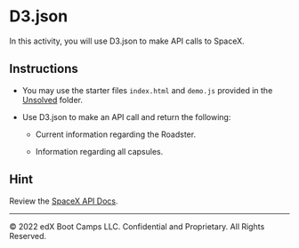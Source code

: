 # D3.json

In this activity, you will use D3.json to make API calls to SpaceX.

## Instructions

* You may use the starter files `index.html` and `demo.js` provided in the [Unsolved](Unsolved) folder.

* Use D3.json to make an API call and return the following:

    * Current information regarding the Roadster.

    * Information regarding all capsules.

## Hint

Review the [SpaceX API Docs](https://github.com/r-spacex/SpaceX-API/tree/master/docs#rspacex-api-docs).

---

© 2022 edX Boot Camps LLC. Confidential and Proprietary. All Rights Reserved.
